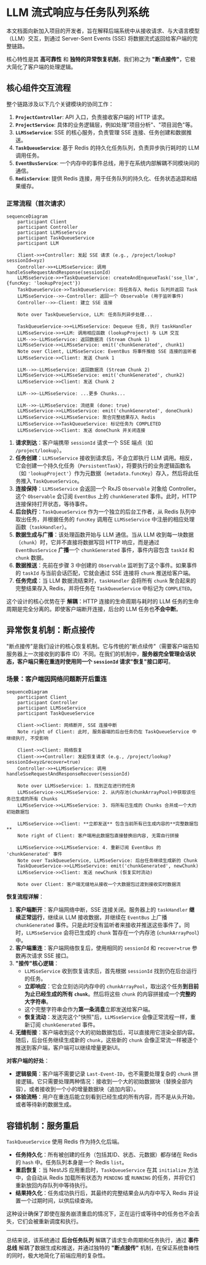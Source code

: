 # LLM 流式响应与任务队列系统

本文档面向新加入项目的开发者，旨在解释后端系统中从接收请求、与大语言模型（LLM）交互，到通过 Server-Sent Events (SSE) 将数据流式返回给客户端的完整链路。

核心特性是其 **高可靠性** 和 **独特的异常恢复机制**，我们称之为 **"断点接传"**，它极大简化了客户端的处理逻辑。

## 核心组件交互流程

整个链路涉及以下几个关键模块的协同工作：

1.  **`ProjectController`**: API 入口，负责接收客户端的 HTTP 请求。
2.  **`ProjectService`**: 具体的业务逻辑层，例如处理"项目分析"、"项目润色"等。
3.  **`LLMSseService`**: SSE 的核心服务，负责管理 SSE 连接、任务创建和数据推送。
4.  **`TaskQueueService`**: 基于 Redis 的持久化任务队列，负责异步执行耗时的 LLM 调用任务。
5.  **`EventBusService`**: 一个内存中的事件总线，用于在系统内部解耦不同模块间的通信。
6.  **`RedisService`**: 提供 Redis 连接，用于任务队列的持久化、任务状态追踪和结果缓存。

### 正常流程（首次请求）

```mermaid
sequenceDiagram
    participant Client
    participant Controller
    participant LLMSseService
    participant TaskQueueService
    participant LLM

    Client->>+Controller: 发起 SSE 请求 (e.g., /project/lookup?sessionId=xyz)
    Controller->>+LLMSseService: 调用 handleSseRequestAndResponse(sessionId)
    LLMSseService->>+TaskQueueService: createAndEnqueueTask('sse_llm', {funcKey: 'lookupProject'})
    TaskQueueService->>TaskQueueService: 将任务存入 Redis 队列并返回 Task
    LLMSseService-->>-Controller: 返回一个 Observable (用于监听事件)
    Controller-->>-Client: 建立 SSE 连接

    Note over TaskQueueService, LLM: 任务队列异步处理...

    TaskQueueService->>+LLMSseService: Dequeue 任务, 执行 taskHandler
    LLMSseService->>+LLM: 调用相应函数 (lookupProject) 与 LLM 交互
    LLM-->>-LLMSseService: 返回数据流 (Stream Chunk 1)
    LLMSseService->>LLMSseService: emit('chunkGenerated', chunk1)
    Note over Client, LLMSseService: EventBus 将事件推给 SSE 连接的监听者
    LLMSseService->>Client: 发送 Chunk 1

    LLM-->>-LLMSseService: 返回数据流 (Stream Chunk 2)
    LLMSseService->>LLMSseService: emit('chunkGenerated', chunk2)
    LLMSseService->>Client: 发送 Chunk 2

    LLM-->>-LLMSseService: ...更多 Chunks...

    LLM-->>-LLMSseService: 流结束 (done: true)
    LLMSseService->>LLMSseService: emit('chunkGenerated', doneChunk)
    LLMSseService->>LLMSseService: 聚合完整结果存入 Redis
    LLMSseService->>TaskQueueService: 标记任务为 COMPLETED
    LLMSseService->>Client: 发送 doneChunk 并关闭连接
```

1.  **请求到达**：客户端携带 `sessionId` 请求一个 SSE 端点（如 `/project/lookup`）。
2.  **任务创建**：`LLMSseService` 接收到请求后，不会立即执行 LLM 调用。相反，它会创建一个持久化任务（`PersistentTask`），将要执行的业务逻辑函数名（如 `'lookupProject'`）作为元数据（`metadata.funcKey`）存入，然后将此任务推入 `TaskQueueService`。
3.  **连接保持**：`LLMSseService` 会返回一个 RxJS `Observable` 对象给 Controller。这个 `Observable` 会订阅 `EventBus` 上的 `chunkGenerated` 事件。此时，HTTP 连接保持打开状态，等待事件。
4.  **后台执行**：`TaskQueueService` 作为一个独立的后台工作者，从 Redis 队列中取出任务，并根据任务的 `funcKey` 调用在 `LLMSseService` 中注册的相应处理函数（`taskHandler`）。
5.  **数据生成与广播**：该处理函数开始与 LLM 通信。当从 LLM 收到每一块数据（`chunk`）时，它并不直接将数据写回 HTTP 响应，而是通过 `EventBusService` **广播**一个 `chunkGenerated` 事件，事件内容包含 `taskId` 和 `chunk` 数据。
6.  **数据推送**：先前在步骤 3 中创建的 `Observable` 监听到了这个事件。如果事件的 `taskId` 与当前会话匹配，它就会通过 SSE 连接将 `chunk` 推送给客户端。
7.  **任务完成**：当 LLM 数据流结束时，`taskHandler` 会将所有 `chunk` 聚合起来的完整结果存入 Redis，并将任务在 `TaskQueueService` 中标记为 `COMPLETED`。

这个设计的核心优势在于 **解耦**：HTTP 连接的生命周期与耗时的 LLM 任务的生命周期是完全分离的。即使客户端断开连接，后台的 LLM 任务也**不会中断**。

## 异常恢复机制：断点接传

"断点接传"是我们设计的核心恢复机制。它与传统的"断点续传"（需要客户端告知服务器上一次接收到的事件 ID）不同。在我们的机制中，**服务器完全管理会话状态，客户端只需在重连时使用同一个 `sessionId` 请求"恢复"接口即可**。

### 场景：客户端因网络问题断开后重连

```mermaid
sequenceDiagram
    participant Client
    participant Controller
    participant LLMSseService
    participant TaskQueueService

    Client->>Client: 网络断开, SSE 连接中断
    Note right of Client: 此时, 服务器端的后台任务仍在 TaskQueueService 中继续执行, 不受影响

    Client->>Client: 网络恢复
    Client->>+Controller: 发起恢复请求 (e.g., /project/lookup?sessionId=xyz&recover=true)
    Controller->>+LLMSseService: 调用 handleSseRequestAndResponseRecover(sessionId)

    Note over LLMSseService: 1. 找到正在进行的任务
    LLMSseService->>LLMSseService: 2. 从内存池(chunkArrayPool)中获取该任务已生成的所有 Chunks
    LLMSseService->>LLMSseService: 3. 将所有已生成的 Chunks 合并成一个大的初始数据包

    LLMSseService->>Client: **立即发送** 包含当前所有已生成内容的**完整数据包**
    Note right of Client: 客户端用此数据包直接替换旧内容, 无需自行拼接

    LLMSseService->>LLMSseService: 4. 重新订阅 EventBus 的 'chunkGenerated' 事件
    Note over TaskQueueService, LLMSseService: 后台任务继续生成新的 Chunk
    TaskQueueService->>LLMSseService: emit('chunkGenerated', newChunk)
    LLMSseService->>Client: 发送 newChunk (恢复实时流动)

    Note over Client: 客户端无缝地从接收一个大数据包过渡到接收实时数据流
```

**恢复流程详解**：

1.  **客户端断开**：客户端网络中断，SSE 连接关闭。服务器上的 `taskHandler` **继续正常运行**，继续从 LLM 接收数据，并继续在 `EventBus` 上广播 `chunkGenerated` 事件。只是此时没有监听者来接收并推送这些事件了。同时，`LLMSseService` 会将已生成的 `chunk` 暂存在一个内存池 (`chunkArrayPool`) 中。
2.  **客户端重连**：客户端网络恢复后，使用相同的 `sessionId` 和 `recover=true` 参数再次请求 SSE 接口。
3.  **"接传"核心逻辑**：
    - `LLMSseService` 收到恢复请求后，首先根据 `sessionId` 找到仍在后台运行的任务。
    - **立即响应**：它会立刻访问内存中的 `chunkArrayPool`，取出这个任务**到目前为止已经生成的所有 `chunk`**。然后将这些 `chunk` 的内容拼接成一个**完整的大字符串**。
    - 这个完整字符串会作为**第一条消息**立即发送给客户端。
    - **恢复流动**：发送完这个"快照"后，`LLMSseService` 会像正常流程一样，重新订阅 `chunkGenerated` 事件。
4.  **无缝衔接**：客户端收到这个大的初始数据包后，可以直接用它渲染全部内容。随后，后台任务继续生成新的 `chunk`，这些新的 `chunk` 会像正常流一样被逐个推送到客户端，客户端可以继续增量更新UI。

**对客户端的好处**：

- **逻辑极简**：客户端不需要记录 `Last-Event-ID`，也不需要处理复杂的 `chunk` 拼接逻辑。它只需要处理两种情况：接收到一个大的初始数据块（替换全部内容），或者接收到一个小的增量数据块（追加内容）。
- **体验流畅**：用户在重连后能立刻看到已经生成的所有内容，而不是从头开始，或者等待新的数据生成。

## 容错机制：服务重启

`TaskQueueService` 使用 Redis 作为持久化后端。

- **任务持久化**：所有被创建的任务（包括其ID、状态、元数据）都存储在 Redis 的 `hash` 中。任务队列本身是一个 Redis `list`。
- **重启恢复**：当 NestJS 应用重启时，`TaskQueueService` 在其 `initialize` 方法中，会自动从 Redis 加载所有状态为 `PENDING` 或 `RUNNING` 的任务，并将它们重新放回内存队列中等待执行。
- **结果持久化**：任务成功执行后，其最终的完整结果会从内存中写入 Redis 并设置一个过期时间，以供后续查询。

这种设计确保了即使在服务崩溃重启的情况下，正在运行或等待中的任务也不会丢失，它们会被重新调度和执行。

---

总结来说，该系统通过 **后台任务队列** 解耦了请求生命周期和任务执行，通过 **事件总线** 解耦了数据生成和推送，并通过独特的 **"断点接传"** 机制，在保证系统鲁棒性的同时，极大地简化了前端应用的复杂性。
